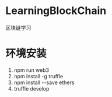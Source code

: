 # LearningBlockChain
区块链学习

# 环境安装
1. npm run web3
2. npm install -g truffle
3. npm install --save ethers
4. truffle develop
